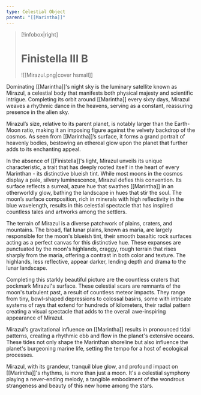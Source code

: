```yaml
---
type: Celestial Object
parent: "[[Marintha]]"
---
```

>[!infobox|right]
># Finistella III B
>![[Mirazul.png|cover hsmall]]

Dominating [[Marintha]]'s night sky is the luminary satellite known as Mirazul, a celestial body that manifests both physical majesty and scientific intrigue. Completing its orbit around [[Marintha]] every sixty days, Mirazul weaves a rhythmic dance in the heavens, serving as a constant, reassuring presence in the alien sky.

Mirazul’s size, relative to its parent planet, is notably larger than the Earth-Moon ratio, making it an imposing figure against the velvety backdrop of the cosmos. As seen from [[Marintha]]’s surface, it forms a grand portrait of heavenly bodies, bestowing an ethereal glow upon the planet that further adds to its enchanting appeal.

In the absence of [[Finistella]]'s light, Mirazul unveils its unique characteristic, a trait that has deeply rooted itself in the heart of every Marinthan - its distinctive blueish tint. While most moons in the cosmos display a pale, silvery luminescence, Mirazul defies this convention. Its surface reflects a surreal, azure hue that swathes [[Marintha]] in an otherworldly glow, bathing the landscape in hues that stir the soul. The moon’s surface composition, rich in minerals with high reflectivity in the blue wavelength, results in this celestial spectacle that has inspired countless tales and artworks among the settlers.

The terrain of Mirazul is a diverse patchwork of plains, craters, and mountains. The broad, flat lunar plains, known as maria, are largely responsible for the moon's blueish tint, their smooth basaltic rock surfaces acting as a perfect canvas for this distinctive hue. These expanses are punctuated by the moon's highlands, craggy, rough terrain that rises sharply from the maria, offering a contrast in both color and texture. The highlands, less reflective, appear darker, lending depth and drama to the lunar landscape.

Completing this starkly beautiful picture are the countless craters that pockmark Mirazul's surface. These celestial scars are remnants of the moon's turbulent past, a result of countless meteor impacts. They range from tiny, bowl-shaped depressions to colossal basins, some with intricate systems of rays that extend for hundreds of kilometers, their radial pattern creating a visual spectacle that adds to the overall awe-inspiring appearance of Mirazul.

Mirazul’s gravitational influence on [[Marintha]] results in pronounced tidal patterns, creating a rhythmic ebb and flow in the planet's extensive oceans. These tides not only shape the Marinthan shoreline but also influence the planet's burgeoning marine life, setting the tempo for a host of ecological processes.

Mirazul, with its grandeur, tranquil blue glow, and profound impact on [[Marintha]]'s rhythms, is more than just a moon. It's a celestial symphony playing a never-ending melody, a tangible embodiment of the wondrous strangeness and beauty of this new home among the stars.